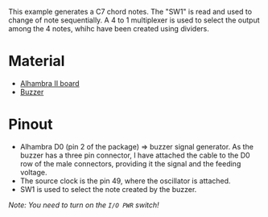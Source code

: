This example generates a C7 chord notes. The "SW1" is read and used to change of note sequentially. A 4 to 1 multiplexer is used to select the output among the 4 notes, whihc have been created using dividers.

# Material

+ [Alhambra II board](https://alhambrabits.com/alhambra/)
+ [Buzzer](https://www.digikey.es/products/es?keywords=1910-PIS-1278-ND%20)

# Pinout

+ Alhambra D0 (pin 2 of the package) => buzzer signal generator. As the buzzer has a three pin connector, I have attached the cable to the D0 row of the male connectors, providing it the signal and the feeding voltage.
+ The source clock is the pin 49, where the oscillator is attached.
+ SW1 is used to select the note created by the buzzer.

_Note: You need to turn on the `I/O PWR` switch!_
